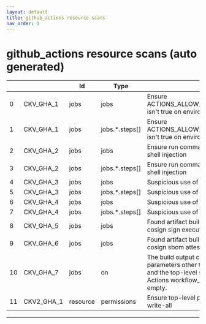 ```yaml
---
layout: default
title: github_actions resource scans
nav_order: 1
---
```


# github_actions resource scans (auto generated)

|    |            | Id       | Type           | Entity                                                                                                                                                                            | Policy         | IaC                                                                                                                           |
|----|------------|----------|----------------|-----------------------------------------------------------------------------------------------------------------------------------------------------------------------------------|----------------|-------------------------------------------------------------------------------------------------------------------------------|
|  0 | CKV_GHA_1  | jobs     | jobs           | Ensure ACTIONS_ALLOW_UNSECURE_COMMANDS isn't true on environment variables                                                                                                        | github_actions | https://github.com/bridgecrewio/checkov/blob/main/checkov/github_actions/checks/job/AllowUnsecureCommandsOnJob.py             |
|  1 | CKV_GHA_1  | jobs     | jobs.*.steps[] | Ensure ACTIONS_ALLOW_UNSECURE_COMMANDS isn't true on environment variables                                                                                                        | github_actions | https://github.com/bridgecrewio/checkov/blob/main/checkov/github_actions/checks/job/AllowUnsecureCommandsOnJob.py             |
|  2 | CKV_GHA_2  | jobs     | jobs           | Ensure run commands are not vulnerable to shell injection                                                                                                                         | github_actions | https://github.com/bridgecrewio/checkov/blob/main/checkov/github_actions/checks/job/ShellInjection.py                         |
|  3 | CKV_GHA_2  | jobs     | jobs.*.steps[] | Ensure run commands are not vulnerable to shell injection                                                                                                                         | github_actions | https://github.com/bridgecrewio/checkov/blob/main/checkov/github_actions/checks/job/ShellInjection.py                         |
|  4 | CKV_GHA_3  | jobs     | jobs           | Suspicious use of curl with secrets                                                                                                                                               | github_actions | https://github.com/bridgecrewio/checkov/blob/main/checkov/github_actions/checks/job/SuspectCurlInScript.py                    |
|  5 | CKV_GHA_3  | jobs     | jobs.*.steps[] | Suspicious use of curl with secrets                                                                                                                                               | github_actions | https://github.com/bridgecrewio/checkov/blob/main/checkov/github_actions/checks/job/SuspectCurlInScript.py                    |
|  6 | CKV_GHA_4  | jobs     | jobs           | Suspicious use of netcat with IP address                                                                                                                                          | github_actions | https://github.com/bridgecrewio/checkov/blob/main/checkov/github_actions/checks/job/ReverseShellNetcat.py                     |
|  7 | CKV_GHA_4  | jobs     | jobs.*.steps[] | Suspicious use of netcat with IP address                                                                                                                                          | github_actions | https://github.com/bridgecrewio/checkov/blob/main/checkov/github_actions/checks/job/ReverseShellNetcat.py                     |
|  8 | CKV_GHA_5  | jobs     | jobs           | Found artifact build without evidence of cosign sign execution in pipeline                                                                                                        | github_actions | https://github.com/bridgecrewio/checkov/blob/main/checkov/github_actions/checks/job/CosignArtifacts.py                        |
|  9 | CKV_GHA_6  | jobs     | jobs           | Found artifact build without evidence of cosign sbom attestation in pipeline                                                                                                      | github_actions | https://github.com/bridgecrewio/checkov/blob/main/checkov/github_actions/checks/job/CosignSBOM.py                             |
| 10 | CKV_GHA_7  | jobs     | on             | The build output cannot be affected by user parameters other than the build entry point and the top-level source location. GitHub Actions workflow_dispatch inputs MUST be empty. | github_actions | https://github.com/bridgecrewio/checkov/blob/main/checkov/github_actions/checks/job/EmptyWorkflowDispatch.py                  |
| 11 | CKV2_GHA_1 | resource | permissions    | Ensure top-level permissions are not set to write-all                                                                                                                             | github_actions | https://github.com/bridgecrewio/checkov/blob/main/checkov/github_actions/checks/graph_checks/ReadOnlyTopLevelPermissions.yaml |


---


